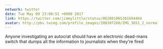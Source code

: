 ```yaml
---
network: twitter
date: Tue May 09 23:08:51 +0000 2017
link: https://twitter.com/jimmylittle/status/862081965301694464
avatar: http://pbs.twimg.com/profile_images/280307260/IMG_3651_2_normal.jpg
---
```


Anyone investigating an autocrat should have an electronic dead-mans switch that dumps all the information to journalists when they're fired
